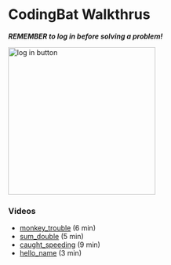 # CodingBat Walkthrus

***REMEMBER to log in before solving a problem!***

<img src="https://user-images.githubusercontent.com/7727226/80993843-cb025900-8e09-11ea-9f34-b8d1a8f25df0.png" alt="log in button" width="300"/>

### Videos
- [monkey_trouble](http://youtu.be/vsXJeu6nnI0) (6 min)
- [sum_double](http://youtu.be/r8kHWr0BSBI) (5 min)
- [caught_speeding](https://youtu.be/uIzjEw3ACnM) (9 min)
- [hello_name](http://youtu.be/pYvbB30NyF0?hd=1) (3 min)
